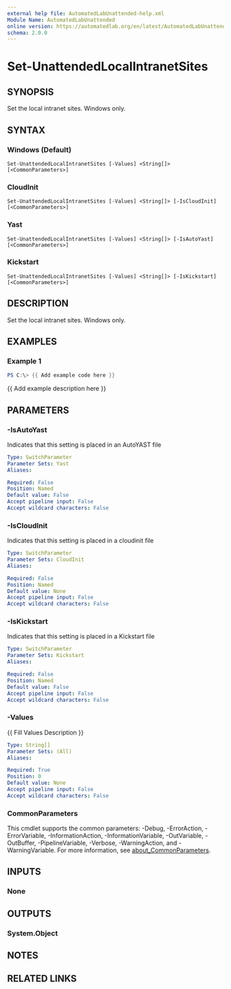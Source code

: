 ```yaml
---
external help file: AutomatedLabUnattended-help.xml
Module Name: AutomatedLabUnattended
online version: https://automatedlab.org/en/latest/AutomatedLabUnattended/en-us/Set-UnattendedLocalIntranetSites
schema: 2.0.0
---
```


# Set-UnattendedLocalIntranetSites

## SYNOPSIS
Set the local intranet sites.
Windows only.

## SYNTAX

### Windows (Default)
```
Set-UnattendedLocalIntranetSites [-Values] <String[]> [<CommonParameters>]
```

### CloudInit
```
Set-UnattendedLocalIntranetSites [-Values] <String[]> [-IsCloudInit] [<CommonParameters>]
```

### Yast
```
Set-UnattendedLocalIntranetSites [-Values] <String[]> [-IsAutoYast] [<CommonParameters>]
```

### Kickstart
```
Set-UnattendedLocalIntranetSites [-Values] <String[]> [-IsKickstart] [<CommonParameters>]
```

## DESCRIPTION
Set the local intranet sites.
Windows only.

## EXAMPLES

### Example 1
```powershell
PS C:\> {{ Add example code here }}
```

{{ Add example description here }}

## PARAMETERS

### -IsAutoYast
Indicates that this setting is placed in an AutoYAST file

```yaml
Type: SwitchParameter
Parameter Sets: Yast
Aliases:

Required: False
Position: Named
Default value: False
Accept pipeline input: False
Accept wildcard characters: False
```

### -IsCloudInit
Indicates that this setting is placed in a cloudinit file

```yaml
Type: SwitchParameter
Parameter Sets: CloudInit
Aliases:

Required: False
Position: Named
Default value: None
Accept pipeline input: False
Accept wildcard characters: False
```

### -IsKickstart
Indicates that this setting is placed in a Kickstart file

```yaml
Type: SwitchParameter
Parameter Sets: Kickstart
Aliases:

Required: False
Position: Named
Default value: False
Accept pipeline input: False
Accept wildcard characters: False
```

### -Values
{{ Fill Values Description }}

```yaml
Type: String[]
Parameter Sets: (All)
Aliases:

Required: True
Position: 0
Default value: None
Accept pipeline input: False
Accept wildcard characters: False
```

### CommonParameters
This cmdlet supports the common parameters: -Debug, -ErrorAction, -ErrorVariable, -InformationAction, -InformationVariable, -OutVariable, -OutBuffer, -PipelineVariable, -Verbose, -WarningAction, and -WarningVariable. For more information, see [about_CommonParameters](http://go.microsoft.com/fwlink/?LinkID=113216).

## INPUTS

### None
## OUTPUTS

### System.Object
## NOTES

## RELATED LINKS

